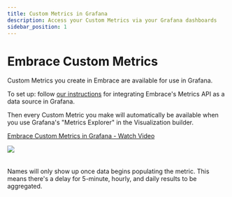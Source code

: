 ```yaml
---
title: Custom Metrics in Grafana
description: Access your Custom Metrics via your Grafana dashboards
sidebar_position: 1
---
```


# Embrace Custom Metrics 

Custom Metrics you create in Embrace are available for use in Grafana.

To set up: follow [our instructions](/embrace-api/grafana_integrations/) for integrating Embrace's Metrics API as a data source in Grafana.

Then every Custom Metric you make will automatically be available when you use Grafana's "Metrics Explorer" in the Visualization builder.

<div>
    <a href="https://www.loom.com/share/13877a04b6bb47409ea87bd702815da9">
      <p>Embrace Custom Metrics in Grafana - Watch Video</p>
    </a>
    <a href="https://www.loom.com/share/13877a04b6bb47409ea87bd702815da9">
      <img style="max-width:300px;" src="https://cdn.loom.com/sessions/thumbnails/13877a04b6bb47409ea87bd702815da9-with-play.gif">
    </a>
  </div>


<br>
<br>
Names will only show up once data begins populating the metric.  This means there's a delay for 5-minute, hourly, and daily results to be aggregated.
